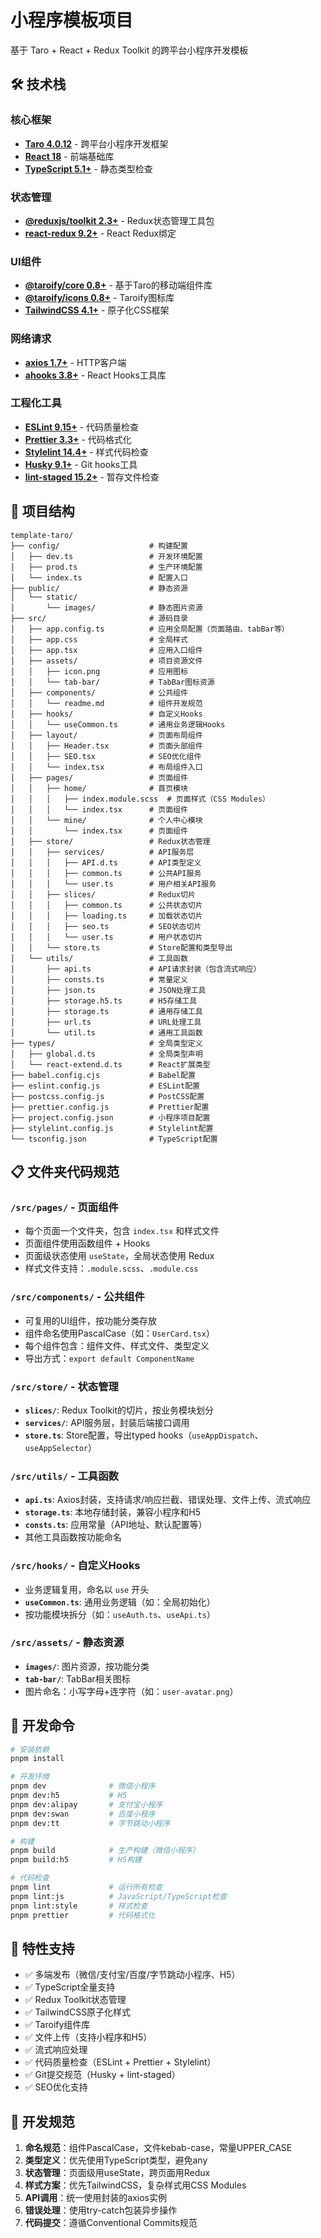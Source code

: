 # 小程序模板项目

基于 Taro + React + Redux Toolkit 的跨平台小程序开发模板

## 🛠 技术栈

### 核心框架

- **[Taro 4.0.12](https://taro-docs.jd.com/)** - 跨平台小程序开发框架
- **[React 18](https://react.dev/)** - 前端基础库
- **[TypeScript 5.1+](https://www.typescriptlang.org/)** - 静态类型检查

### 状态管理

- **[@reduxjs/toolkit 2.3+](https://redux-toolkit.js.org/)** - Redux状态管理工具包
- **[react-redux 9.2+](https://react-redux.js.org/)** - React Redux绑定

### UI组件

- **[@taroify/core 0.8+](https://taroify.gitee.io/taroify.com/)** - 基于Taro的移动端组件库
- **[@taroify/icons 0.8+](https://taroify.gitee.io/taroify.com/)** - Taroify图标库
- **[TailwindCSS 4.1+](https://tailwindcss.com/)** - 原子化CSS框架

### 网络请求

- **[axios 1.7+](https://axios-http.com/)** - HTTP客户端
- **[ahooks 3.8+](https://ahooks.js.org/)** - React Hooks工具库

### 工程化工具

- **[ESLint 9.15+](https://eslint.org/)** - 代码质量检查
- **[Prettier 3.3+](https://prettier.io/)** - 代码格式化
- **[Stylelint 14.4+](https://stylelint.io/)** - 样式代码检查
- **[Husky 9.1+](https://typicode.github.io/husky/)** - Git hooks工具
- **[lint-staged 15.2+](https://github.com/okonet/lint-staged)** - 暂存文件检查

## 📁 项目结构

```
template-taro/
├── config/                    # 构建配置
│   ├── dev.ts                 # 开发环境配置
│   ├── prod.ts                # 生产环境配置
│   └── index.ts               # 配置入口
├── public/                    # 静态资源
│   └── static/
│       └── images/            # 静态图片资源
├── src/                       # 源码目录
│   ├── app.config.ts          # 应用全局配置（页面路由、tabBar等）
│   ├── app.css                # 全局样式
│   ├── app.tsx                # 应用入口组件
│   ├── assets/                # 项目资源文件
│   │   ├── icon.png           # 应用图标
│   │   └── tab-bar/           # TabBar图标资源
│   ├── components/            # 公共组件
│   │   └── readme.md          # 组件开发规范
│   ├── hooks/                 # 自定义Hooks
│   │   └── useCommon.ts       # 通用业务逻辑Hooks
│   ├── layout/                # 页面布局组件
│   │   ├── Header.tsx         # 页面头部组件
│   │   ├── SEO.tsx            # SEO优化组件
│   │   └── index.tsx          # 布局组件入口
│   ├── pages/                 # 页面组件
│   │   ├── home/              # 首页模块
│   │   │   ├── index.module.scss  # 页面样式（CSS Modules）
│   │   │   └── index.tsx      # 页面组件
│   │   └── mine/              # 个人中心模块
│   │       └── index.tsx      # 页面组件
│   ├── store/                 # Redux状态管理
│   │   ├── services/          # API服务层
│   │   │   ├── API.d.ts       # API类型定义
│   │   │   ├── common.ts      # 公共API服务
│   │   │   └── user.ts        # 用户相关API服务
│   │   ├── slices/            # Redux切片
│   │   │   ├── common.ts      # 公共状态切片
│   │   │   ├── loading.ts     # 加载状态切片
│   │   │   ├── seo.ts         # SEO状态切片
│   │   │   └── user.ts        # 用户状态切片
│   │   └── store.ts           # Store配置和类型导出
│   └── utils/                 # 工具函数
│       ├── api.ts             # API请求封装（包含流式响应）
│       ├── consts.ts          # 常量定义
│       ├── json.ts            # JSON处理工具
│       ├── storage.h5.ts      # H5存储工具
│       ├── storage.ts         # 通用存储工具
│       ├── url.ts             # URL处理工具
│       └── util.ts            # 通用工具函数
├── types/                     # 全局类型定义
│   ├── global.d.ts            # 全局类型声明
│   └── react-extend.d.ts      # React扩展类型
├── babel.config.cjs           # Babel配置
├── eslint.config.js           # ESLint配置
├── postcss.config.js          # PostCSS配置
├── prettier.config.js         # Prettier配置
├── project.config.json        # 小程序项目配置
├── stylelint.config.js        # Stylelint配置
└── tsconfig.json              # TypeScript配置
```

## 📋 文件夹代码规范

### `/src/pages/` - 页面组件

- 每个页面一个文件夹，包含 `index.tsx` 和样式文件
- 页面组件使用函数组件 + Hooks
- 页面级状态使用 `useState`，全局状态使用 Redux
- 样式文件支持：`.module.scss`、`.module.css`

### `/src/components/` - 公共组件

- 可复用的UI组件，按功能分类存放
- 组件命名使用PascalCase（如：`UserCard.tsx`）
- 每个组件包含：组件文件、样式文件、类型定义
- 导出方式：`export default ComponentName`

### `/src/store/` - 状态管理

- **`slices/`**: Redux Toolkit的切片，按业务模块划分
- **`services/`**: API服务层，封装后端接口调用
- **`store.ts`**: Store配置，导出typed hooks（`useAppDispatch`、`useAppSelector`）

### `/src/utils/` - 工具函数

- **`api.ts`**: Axios封装，支持请求/响应拦截、错误处理、文件上传、流式响应
- **`storage.ts`**: 本地存储封装，兼容小程序和H5
- **`consts.ts`**: 应用常量（API地址、默认配置等）
- 其他工具函数按功能命名

### `/src/hooks/` - 自定义Hooks

- 业务逻辑复用，命名以 `use` 开头
- **`useCommon.ts`**: 通用业务逻辑（如：全局初始化）
- 按功能模块拆分（如：`useAuth.ts`、`useApi.ts`）

### `/src/assets/` - 静态资源

- **`images/`**: 图片资源，按功能分类
- **`tab-bar/`**: TabBar相关图标
- 图片命名：小写字母+连字符（如：`user-avatar.png`）

## 🚀 开发命令

```bash
# 安装依赖
pnpm install

# 开发环境
pnpm dev              # 微信小程序
pnpm dev:h5           # H5
pnpm dev:alipay       # 支付宝小程序
pnpm dev:swan         # 百度小程序
pnpm dev:tt           # 字节跳动小程序

# 构建
pnpm build            # 生产构建（微信小程序）
pnpm build:h5         # H5构建

# 代码检查
pnpm lint             # 运行所有检查
pnpm lint:js          # JavaScript/TypeScript检查
pnpm lint:style       # 样式检查
pnpm prettier         # 代码格式化
```

## 🎯 特性支持

- ✅ 多端发布（微信/支付宝/百度/字节跳动小程序、H5）
- ✅ TypeScript全量支持
- ✅ Redux Toolkit状态管理
- ✅ TailwindCSS原子化样式
- ✅ Taroify组件库
- ✅ 文件上传（支持小程序和H5）
- ✅ 流式响应处理
- ✅ 代码质量检查（ESLint + Prettier + Stylelint）
- ✅ Git提交规范（Husky + lint-staged）
- ✅ SEO优化支持

## 📝 开发规范

1. **命名规范**：组件PascalCase，文件kebab-case，常量UPPER_CASE
2. **类型定义**：优先使用TypeScript类型，避免any
3. **状态管理**：页面级用useState，跨页面用Redux
4. **样式方案**：优先TailwindCSS，复杂样式用CSS Modules
5. **API调用**：统一使用封装的axios实例
6. **错误处理**：使用try-catch包装异步操作
7. **代码提交**：遵循Conventional Commits规范
